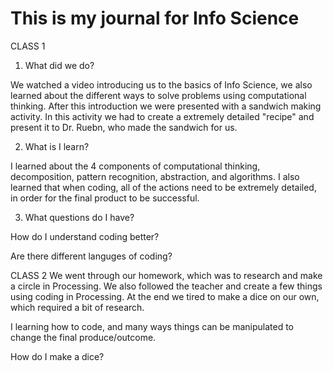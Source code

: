 # This is my journal for Info Science
CLASS 1
1. What did we do?

We watched a video introducing us to the basics of Info Science, we also learned about the different ways to solve problems using computational thinking.  After this introduction we were presented with a sandwich making activity.  In this activity we had to create a extremely detailed "recipe" and present it to Dr. Ruebn, who made the sandwich for us. 

2. What is I learn?

I learned about the 4 components of computational thinking, decomposition, pattern recognition, abstraction, and algorithms.  I also learned that when coding, all of the actions need to be extremely detailed, in order for the final product to be successful.  

3. What questions do I have?

How do I understand coding better?

Are there different languges of coding?

CLASS 2
We went through our homework, which was to research and make a circle in Processing.  We also followed the teacher and create a few things using coding in Processing.  At the end we tired to make a dice on our own, which required a bit of research.

I learning how to code, and many ways things can be manipulated to change the final produce/outcome.

How do I make a dice?
